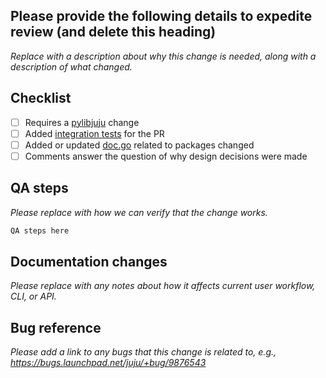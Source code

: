 ## Please provide the following details to expedite review (and delete this heading)

*Replace with a description about why this change is needed, along with a description of what changed.*

## Checklist

 - [ ] Requires a [pylibjuju](https://github.com/juju/python-libjuju) change
 - [ ] Added [integration tests](https://github.com/DavinZhang/juju/tree/develop/tests) for the PR
 - [ ] Added or updated [doc.go](https://discourse.jujucharms.com/t/readme-in-packages/451) related to packages changed
 - [ ] Comments answer the question of why design decisions were made

## QA steps

*Please replace with how we can verify that the change works.*

```sh
QA steps here
```

## Documentation changes

*Please replace with any notes about how it affects current user workflow, CLI, or API.*

## Bug reference

*Please add a link to any bugs that this change is related to, e.g., https://bugs.launchpad.net/juju/+bug/9876543*
